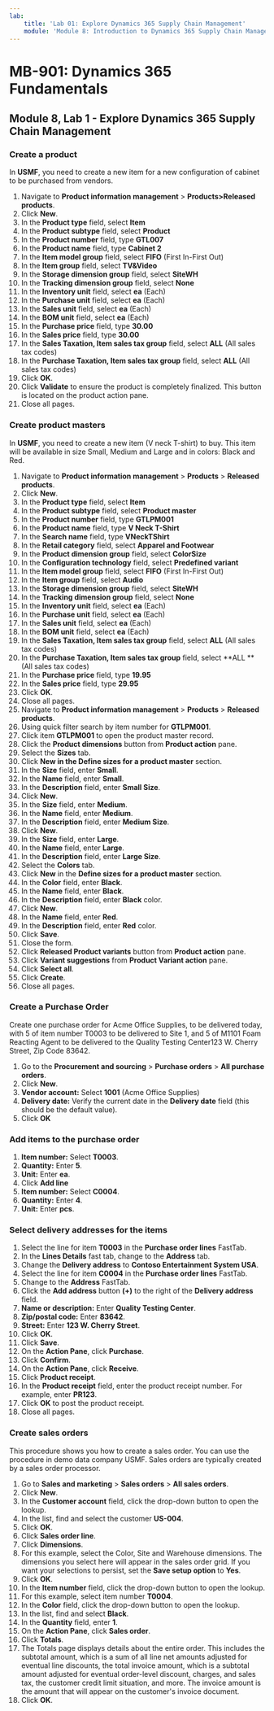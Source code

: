 ```yaml
---
lab:
    title: 'Lab 01: Explore Dynamics 365 Supply Chain Management'
    module: 'Module 8: Introduction to Dynamics 365 Supply Chain Management'
---
```


# MB-901: Dynamics 365 Fundamentals 
## Module 8, Lab 1 - Explore Dynamics 365 Supply Chain Management

### Create a product

In **USMF**, you need to create a new item for a new configuration of cabinet to be purchased from vendors. 

1. Navigate to **Product information management** > **Products>Released products**.
1. Click **New**. 
1. In the **Product type** field, select **Item**
1. In the **Product subtype** field, select **Product**
1. In the **Product number** field, type **GTL007**
1. In the **Product name** field, type **Cabinet 2**
1. In the **Item model group** field, select **FIFO** (First In-First Out)
1. In the **Item group** field, select **TV&Video**
1. In the **Storage dimension group** field, select **SiteWH**
1. In the **Tracking dimension group** field, select **None**
1. In the **Inventory unit** field, select **ea** (Each)
1. In the **Purchase unit** field, select **ea** (Each)
1. In the **Sales unit** field, select **ea** (Each)
1. In the **BOM unit** field, select **ea** (Each)
1. In the **Purchase price** field, type **30.00**
1. In the **Sales price** field, type **30.00**
1. In the **Sales Taxation, Item sales tax group** field, select **ALL** (All sales tax codes)
1. In the **Purchase Taxation, Item sales tax group** field, select **ALL** (All sales tax codes)
1. Click **OK**.
1. Click **Validate** to ensure the product is completely finalized. This button is located on the product action pane.
1. Close all pages. 

### Create product masters

In **USMF**, you need to create a new item (V neck T-shirt) to buy.  This item will be available in size Small, Medium and Large and in colors: Black and Red.

1. Navigate to **Product information management** > **Products** > **Released products**.
1. Click **New**.
1. In the **Product type** field, select **Item**
1. In the **Product subtype** field, select **Product master**
1. In the **Product number** field, type **GTLPM001**
1. In the **Product name** field, type **V Neck T-Shirt**
1. In the **Search name** field, type **VNeckTShirt**
1. In the **Retail category** field, select **Apparel and Footwear**      
1. In the **Product dimension group** field, select **ColorSize**
1. In the **Configuration technology** field, select **Predefined variant**
1. In the **Item model group** field, select **FIFO** (First In-First Out)
1. In the **Item group** field, select **Audio** 
1. In the **Storage dimension group** field, select **SiteWH**
1. In the **Tracking dimension group** field, select **None**
1. In the **Inventory unit** field, select **ea** (Each)
1. In the **Purchase unit** field, select **ea** (Each)
1. In the **Sales unit** field, select **ea** (Each)
1. In the **BOM unit** field, select **ea** (Each)
1. In the **Sales Taxation, Item sales tax group** field, select **ALL** (All sales tax codes)
1. In the **Purchase Taxation, Item sales tax group** field, select **ALL **(All sales tax codes)
1. In the **Purchase price** field, type **19.95**
1. In the **Sales price** field, type **29.95**
1. Click **OK**. 
1. Close all pages.
1. Navigate to **Product information management** > **Products** > **Released products**.
1. Using quick filter search by item number for **GTLPM001**.
1. Click item **GTLPM001** to open the product master record.
1. Click the **Product dimensions** button from **Product action** pane.
1. Select the **Sizes** tab.
1. Click **New in the Define sizes for a product master** section.
1. In the **Size** field, enter **Small**.
1. In the **Name** field, enter **Small**.
1. In the **Description** field, enter **Small Size**.
1. Click **New**.
1. In the **Size** field, enter **Medium**.
1. In the **Name** field, enter **Medium**.
1. In the **Description** field, enter **Medium Size**.
1. Click **New**.
1. In the **Size** field, enter **Large**.
1. In the **Name** field, enter **Large**.
1. In the **Description** field, enter **Large Size**.
1. Select the **Colors** tab.
1. Click **New** in the **Define sizes for a product master** section.
1. In the **Color** field, enter **Black**.
1. In the **Name** field, enter **Black**.
1. In the **Description** field, enter **Black** color.
1. Click **New**.
1. In the **Name** field, enter **Red**.
1. In the **Description** field, enter **Red** color.
1. Click **Save**.
1. Close the form.
1. Click **Released Product variants** button from **Product action** pane.
1. Click **Variant suggestions** from **Product Variant action** pane.
1. Click **Select all**.
1. Click **Create**.
1. Close all pages.  

### Create a Purchase Order

Create one purchase order for Acme Office Supplies, to be delivered today, with 5 of item number T0003 to be delivered to Site 1, and 5 of M1101 Foam Reacting Agent to be delivered to the Quality Testing Center123 W. Cherry Street, Zip Code 83642.

1. Go to the **Procurement and sourcing** > **Purchase orders** > **All purchase orders**.
1. Click **New**.
1. **Vendor account:** Select **1001** (Acme Office Supplies)
1. **Delivery date:** Verify the current date in the **Delivery date** field (this should be the default value).
1. Click **OK**

### Add items to the purchase order

1. **Item number:** Select **T0003**.
1. **Quantity:** Enter **5**.
1. **Unit:** Enter **ea**.
1. Click **Add line**
1. **Item number:** Select **C0004**.
1. **Quantity:** Enter **4**.
1. **Unit:** Enter **pcs**.

### Select delivery addresses for the items

1. Select the line for item **T0003** in the **Purchase order lines** FastTab.
1. In the **Lines Details** fast tab, change to the **Address** tab.
1. Change the **Delivery address** to **Contoso Entertainment System USA**.
1. Select the line for item **C0004** in the **Purchase order lines** FastTab.
1. Change to the **Address** FastTab.  
1. Click the **Add address** button **(+)** to the right of the **Delivery address** field.
1. **Name or description:** Enter **Quality Testing Center**.
1. **Zip/postal code:** Enter **83642**.
1. **Street:** Enter **123 W. Cherry Street**.
1. Click **OK**.
1. Click **Save**.
1. On the **Action Pane**, click **Purchase**.  
1. Click **Confirm**.
1. On the **Action Pane**, click **Receive**.
1. Click **Product receipt**.
1. In the **Product receipt** field, enter the product receipt number. For example, enter **PR123**.
1. Click **OK** to post the product receipt.  
1. Close all pages.  

### Create sales orders

This procedure shows you how to create a sales order. You can use the procedure in demo data company USMF. Sales orders are typically created by a sales order processor.

1. Go to **Sales and marketing** > **Sales orders** > **All sales orders**.
1. Click **New**.
1. In the **Customer account** field, click the drop-down button to open the lookup.
1. In the list, find and select the customer **US-004**.
1. Click **OK**.
1. Click **Sales order line**.
1. Click **Dimensions**.
1. For this example, select the Color, Site and Warehouse dimensions. The dimensions you select here will appear in the sales order grid. If you want your selections to persist, set the **Save setup option** to **Yes**.
1. Click **OK**.
1. In the **Item number** field, click the drop-down button to open the lookup.
1. For this example, select item number **T0004**.
1. In the **Color** field, click the drop-down button to open the lookup.
1. In the list, find and select **Black**.
1. In the **Quantity** field, enter **1**.
1. On the **Action Pane**, click **Sales order**.
1. Click **Totals**.
1. The Totals page displays details about the entire order. This includes the subtotal amount, which is a sum of all line net amounts adjusted for eventual line discounts, the total invoice amount, which is a subtotal amount adjusted for eventual order-level discount, charges, and sales tax, the customer credit limit situation, and more. The invoice amount is the amount that will appear on the customer's invoice document.
1. Click **OK**.  
